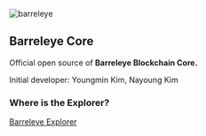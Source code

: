  

![barreleye](https://github.com/k930503/k930503/assets/48827393/15d2445b-b46f-4056-92c8-6ec18115f29e)

## Barreleye Core

Official open source of <b>Barreleye Blockchain Core.</b>

Initial developer: Youngmin Kim, Nayoung Kim

 

### Where is the Explorer?
[Barreleye Explorer](https://github.com/barreleye-labs/barreleye](https://github.com/barreleye-labs/barreleye-explorer)https://github.com/barreleye-labs/barreleye-explorer)
